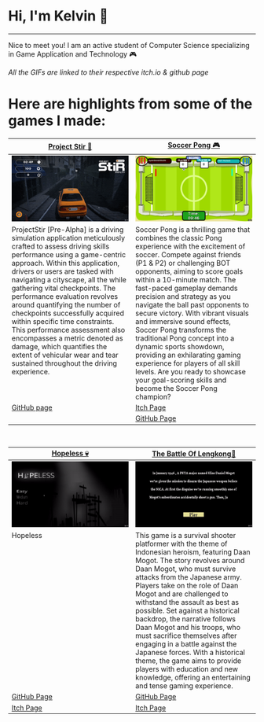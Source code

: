 # Hi, I'm Kelvin 👋
---
Nice to meet you! I am an active student of Computer Science specializing in Game Application and Technology 🎮

*All the GIFs are linked to their respective itch.io & github page*

# Here are highlights from some of the games I made:
<table width="100%">
  <thead>
    <tr>
      <th width="50%"><a href="https://github.com/fajarnadril/Project-Stir">Project Stir 🦠</a></th>
      <th width="50%"><a href="https://kxlvxn.itch.io/soccerpong">Soccer Pong 🎮</a></th>
    </tr>
  </thead>
  <tbody>
    <tr>
      <td><img src="https://github.com/KXLVXN7/KXLVXN7/blob/main/gif/pstir.gif"/></td>
      <td><img src="https://github.com/KXLVXN7/KXLVXN7/blob/main/gif/gif_1.gif"/></td>
    </tr>
    <tr>
      <td valign="text-top">ProjectStir [Pre-Alpha] is a driving simulation application meticulously crafted to assess driving skills performance using a game-centric approach. Within this application, drivers or users are tasked with navigating a cityscape, all the while gathering vital checkpoints. The performance evaluation revolves around quantifying the number of checkpoints successfully acquired within specific time constraints. This performance assessment also encompasses a metric denoted as damage, which quantifies the extent of vehicular wear and tear sustained throughout the driving experience.</td>
      <td valign="text-top"">Soccer Pong is a thrilling game that combines the classic Pong experience with the excitement of soccer. Compete against friends (P1 & P2) or challenging BOT opponents, aiming to score goals within a 10-minute match. The fast-paced gameplay demands precision and strategy as you navigate the ball past opponents to secure victory. With vibrant visuals and immersive sound effects, Soccer Pong transforms the traditional Pong concept into a dynamic sports showdown, providing an exhilarating gaming experience for players of all skill levels. Are you ready to showcase your goal-scoring skills and become the Soccer Pong champion?<div></div></td>
    </tr>
    <tr>
      <td><a href="https://github.com/fajarnadril/Project-Stir">GitHub page</td>
      <td><a href="https://kxlvxn.itch.io/soccerpong">Itch Page</td>
    </tr>
    <tr>
      <td></td>
      <td><a href="https://github.com/KXLVXN7/SoccerPong">GitHub Page</td>
    </tr>
  </tbody>
</table>

<br>

<table width="100%">
  <thead>
    <tr>
      <th width="50%"><a href="">Hopeless 💀</a></th>
      <th width="50%"><a href="">The Battle Of Lengkong🧹</a></th>
    </tr>
  </thead>
  <tbody>
    <tr>
      <td><img src="https://github.com/KXLVXN7/KXLVXN7/blob/main/gif/hpless_1.gif"/></td>
      <td><img src="https://github.com/KXLVXN7/KXLVXN7/blob/main/gif/tbol.gif"/></td>
    </tr>
    <tr>
      <td valign="text-top">Hopeless</td>
      <td valign="text-top">This game is a survival shooter platformer with the theme of Indonesian heroism, featuring Daan Mogot. The story revolves around Daan Mogot, who must survive attacks from the Japanese army. Players take on the role of Daan Mogot and are challenged to withstand the assault as best as possible. Set against a historical backdrop, the narrative follows Daan Mogot and his troops, who must sacrifice themselves after engaging in a battle against the Japanese forces. With a historical theme, the game aims to provide players with education and new knowledge, offering an entertaining and tense gaming experience.<br></td>
    </tr>
    <tr>
      <td><a href="https://github.com/KXLVXN7/Hopeless-KXLVXN">GitHub Page</td>
      <td><a href="https://github.com/KXLVXN7/TheBattleOf_Lengkong">GitHub Page</td>
    </tr>
    <tr>
      <td><a href="https://kxlvxn.itch.io/hopeless">Itch Page</td>
      <td><a href="kxlvxn.itch.io/the-battle-of-lengkong">Itch Page</td>
    </tr>
  </tbody>
</table>
